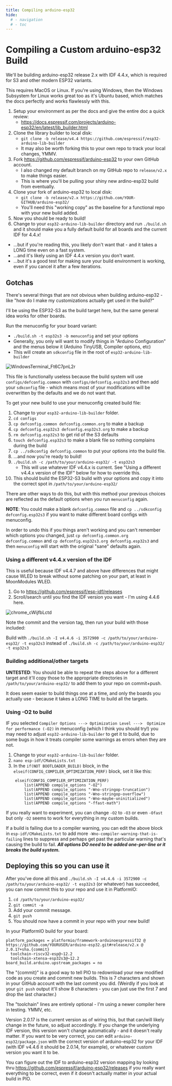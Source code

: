```yaml
---
title: Compiling arduino-esp32
hide:
  # - navigation
  # - toc
---
```

# Compiling a Custom arduino-esp32 Build

We'll be building arduino-esp32 release 2.x with IDF 4.4.x, which is required for S3 and other modern ESP32 variants.

This requires MacOS or Linux. If you're using Windows, then the Windows Subsystem for Linux works great too as it's Ubuntu based, which matches the docs perfectly and works flawlessly with this.

1. Setup your environment as per the docs and give the entire doc a quick review:
   * https://docs.espressif.com/projects/arduino-esp32/en/latest/lib_builder.html
2. Clone the library builder to local disk:
   * `git clone -b release/v4.4 https://github.com/espressif/esp32-arduino-lib-builder`
   * It may also be worth forking this to your own repo to track your local changes, YMMV.
3. Fork https://github.com/espressif/arduino-esp32 to your own GitHub account.
   * I also changed my default branch on my GitHub repo to `release/v2.x` to make things easier.
   * This is where you'll be pulling your shiny new ardino-esp32 build from eventually.
4. Clone your fork of arduino-esp32 to local disk:
   * `git clone -b release/v2.x https://github.com/YOUR-GITHUB/arduino-esp32/`
   * You'll need this "working copy" as the baseline for a functional repo with your new build added.
5. Now you should be ready to build!
6. Change to your `esp32-arduino-lib-builder` directory and run `./build.sh` and it should make you a fully default build for all boards and the current IDF for 4.4.x!
  * ...but if you're reading this, you likely don't want that - and it takes a LONG time even on a fast system.
  * ...and it's likely using an IDF 4.4.x version you don't want.
  * ...but it's a good test for making sure your build environment is working, even if you cancel it after a few iterations. 

## Gotchas

There's several things that are not obvious when building arduino-esp32 - like "how do I make my customizations actually get used in the build?" 

I'll be using the ESP32-S3 as the build target here, but the same general idea works for other boards.

Run the menuconfig for your board variant:
  * `./build.sh -t esp32s3 -b menuconfig` and set your options
  * Generally, you only will want to modify things in "Arduino Configuration" and the menus below it (Arduino TinyUSB, Compiler options, etc)
  * This will create an `sdkconfig` file in the root of `esp32-arduino-lib-builder`

![WindowsTerminal_Ft6C7pnL2r](https://github.com/user-attachments/assets/e2c5ee91-e730-4287-8e80-cd1c9837b4dc)

This file is functionally useless because the build system will use `configs/defconfig.common` with `configs/defconfig.esp32s3` and then add your `sdkconfig` file - which means most of your modifications will be overwritten by the defaults and we do not want that. 

To get your new build to use your menuconfig created build file:

1. Change to your `esp32-arduino-lib-builder` folder.
2. `cd configs`
3. `cp defconfig.common defconfig.common.org` to make a backup
4. `cp defconfig.esp32s3 defconfig.esp32s3.org` to make a backup
5. `rm defconfig.esp32s3` to get rid of the S3 defaults
6. `touch defconfig.esp32s3` to make a blank file so nothing complains during the build
7. `cp ../sdkconfig defconfig.common` to put your options into the build file.
8. ...and now you're ready to build!
9. `./build.sh -c /path/to/your/arduino-esp32/ -t esp32s3`
   * This will use whatever IDF v4.4.x is current. See "Using a different v4.4.x version of the IDF" below for how to override this.
10. This should build the ESP32-S3 build with your options and copy it into the correct spot in `/path/to/your/arduino-esp32/`

There are other ways to do this, but with this method your previous choices are reflected as the default options when you run `menuconfig` again. 

**NOTE**: You could make a blank `defconfig.common` file and `cp ../sdkconfig defconfig.esp32s3` if you want to make different board configs with menuconfig. 

In order to undo this if you things aren't working and you can't remember which options you changed, just `cp defconfig.common.org defconfig.common` and `cp defconfig.esp32s3.org defconfig.esp32s3` and then `menuconfig` will start with the original "sane" defaults again.  

### Using a different v4.4.x version of the IDF

This is useful because IDF v4.4.7 and above have differences that might cause WLED to break without some patching on your part, at least in MoonModules WLED. 

1. Go to https://github.com/espressif/esp-idf/releases
2. Scroll/search until you find the IDF version you want - I'm using 4.4.6 here.

![chrome_cWijfbLctd](https://github.com/user-attachments/assets/a551ec76-bdb7-48d2-ad47-631630ef8ebd)

Note the commit and the version tag, then run your build with those included:

Build with `./build.sh -I v4.4.6 -i 3572900 -c /path/to/your/arduino-esp32/ -t esp32s3` instead of `./build.sh -c /path/to/your/arduino-esp32/ -t esp32s3`

### Building additional/other targets

**UNTESTED**: You should be able to repeat the steps above for a different target and it'll copy those to the appropriate directories in `/path/to/your/arduino-esp32/` to add them to your repo on commit+push.

It does seem easier to build things one at a time, and only the boards you actually use - because it takes a LONG TIME to build all the targets.  

### Using -O2 to build

IF you selected `Compiler Options ---> Optimization Level --->  Optimize for performance (-O2)` in menuconfig (which I think you should try!) you may need to adjust `esp32-arduino-lib-builder` to get it to build, due to some bugs in how it treats compiler some warnings as errors when they are not.

1. Change to your `esp32-arduino-lib-builder` folder.
2. `nano esp-idf/CMakeLists.txt`
3. In the `if(NOT BOOTLOADER_BUILD)` block, in the ` elseif(CONFIG_COMPILER_OPTIMIZATION_PERF)` block, set it like this:
```
    elseif(CONFIG_COMPILER_OPTIMIZATION_PERF)
        list(APPEND compile_options "-O2")
        list(APPEND compile_options "-Wno-stringop-truncation")
        list(APPEND compile_options "-Wno-stringop-overflow")
        list(APPEND compile_options "-Wno-maybe-uninitialized")
        list(APPEND compile_options "-ffast-math")
```
If you really want to experiment, you can change `-O2` to `-O3` or even `-Ofast` but only `-O2` seems to work for everything in my custom builds. 

If a build is failing due to a compiler warning, you can edit the above block in `esp-idf/CMakeLists.txt` to add more `-Wno-compiler-warning-that-is-failing` lines to suppress and perhaps get past the particular warning that's causing the build to fail. _**All options DO need to be added one-per-line or it breaks the build system.**_

## Deploying this so you can use it

After you've done all this and `./build.sh -I v4.4.6 -i 3572900 -c /path/to/your/arduino-esp32/ -t esp32s3` (or whatever) has succeeded, you can now commit this to your repo and use it in PlatformIO:

1. `cd /path/to/your/arduino-esp32/`
2. `git commit -a`
3. Add your commit message.
4. `git push`
5. You should now have a commit in your repo with your new build!

In your PlatformIO build for your board:
```
platform_packages = platformio/framework-arduinoespressif32 @ https://github.com/YOURUSER/arduino-esp32.git#release/v2.x @ 2.0.17+sha.{commit}
  toolchain-riscv32-esp@~12.2
  toolchain-xtensa-esp32s3@~12.2
board_build.arduino.upstream_packages = no
```
The "{commit}" is a good way to tell PIO to redownload your new modified code as you create and commit new builds. This is 7 characters and shown in your GitHub account with the last commit you did. (Weirdly if you look at your `git push` output it'll show 8 characters - you can just use the first 7 and drop the last character.)

The "toolchain" lines are entirely optional - I'm using a newer compiler here in testing. YMMV, etc.

Version 2.0.17 is the current version as of wiring this, but that can/will likely change in the future, so adjust accordingly. If you change the underlying IDF version, this version won't change automatically - and it doesn't really matter. If you want to be very correct, you can edit `arduino-esp32/package.json` with the correct version of arduino-esp32 for your IDF (with IDF v4.4.6 it should be 2.0.14, for example), or whatever custom version you want it to be. 

You can figure out the IDF to arduino-esp32 version mapping by looking thru https://github.com/espressif/arduino-esp32/releases if you really want everything to be correct, even if it doesn't actually matter in your actual build in PIO. 
